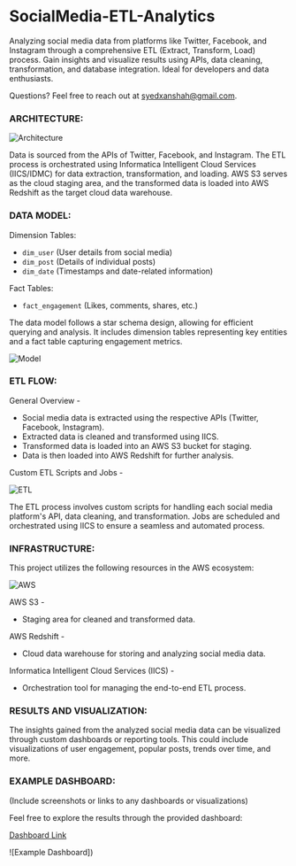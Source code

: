 # SocialMedia-ETL-Analytics

Analyzing social media data from platforms like Twitter, Facebook, and Instagram through a comprehensive ETL (Extract, Transform, Load) process. Gain insights and visualize results using APIs, data cleaning, transformation, and database integration. Ideal for developers and data enthusiasts.

Questions? Feel free to reach out at syedxanshah@gmail.com.

<h3>ARCHITECTURE:</h3>

![Architecture]()

Data is sourced from the APIs of Twitter, Facebook, and Instagram. The ETL process is orchestrated using Informatica Intelligent Cloud Services (IICS/IDMC) for data extraction, transformation, and loading. AWS S3 serves as the cloud staging area, and the transformed data is loaded into AWS Redshift as the target cloud data warehouse.

<h3>DATA MODEL:</h3>

Dimension Tables:
- `dim_user` (User details from social media)
- `dim_post` (Details of individual posts)
- `dim_date` (Timestamps and date-related information)

Fact Tables:
- `fact_engagement` (Likes, comments, shares, etc.)

The data model follows a star schema design, allowing for efficient querying and analysis. It includes dimension tables representing key entities and a fact table capturing engagement metrics.

![Model](https:)

<h3>ETL FLOW:</h3>

General Overview - 
- Social media data is extracted using the respective APIs (Twitter, Facebook, Instagram).
- Extracted data is cleaned and transformed using IICS.
- Transformed data is loaded into an AWS S3 bucket for staging.
- Data is then loaded into AWS Redshift for further analysis.

Custom ETL Scripts and Jobs -

![ETL](https://)

The ETL process involves custom scripts for handling each social media platform's API, data cleaning, and transformation. Jobs are scheduled and orchestrated using IICS to ensure a seamless and automated process.

<h3>INFRASTRUCTURE:</h3>

This project utilizes the following resources in the AWS ecosystem:

![AWS](https://)

AWS S3 -
- Staging area for cleaned and transformed data.

AWS Redshift -
- Cloud data warehouse for storing and analyzing social media data.

Informatica Intelligent Cloud Services (IICS) -
- Orchestration tool for managing the end-to-end ETL process.

<h3>RESULTS AND VISUALIZATION:</h3>

The insights gained from the analyzed social media data can be visualized through custom dashboards or reporting tools. This could include visualizations of user engagement, popular posts, trends over time, and more.

<h3>EXAMPLE DASHBOARD:</h3>

(Include screenshots or links to any dashboards or visualizations)

Feel free to explore the results through the provided dashboard:

[Dashboard Link]()


![Example Dashboard])
